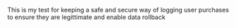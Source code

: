 This is my test for keeping a safe and secure way of logging user purchases to ensure they are legittimate and enable data rollback

